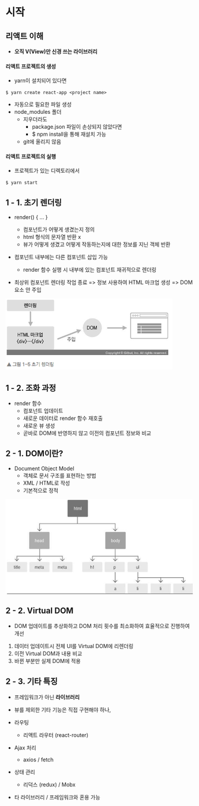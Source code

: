 # 시작

## 리액트 이해

- **오직 V(View)만 신경 쓰는 라이브러리**



#### 리액트 프로젝트의 생성

- yarn이 설치되어 있다면

```
$ yarn create react-app <project name>
```

- 자동으로 필요한 파일 생성
- node_modules 폴더
  - 지우더라도
    - package.json 파일이 손상되지 않았다면
    - $ npm install을 통해 재설치 가능
  - git에 올리지 않음



#### 리액트 프로젝트의 실행

- 프로젝트가 있는 디렉토리에서

```
$ yarn start
```



## 1 - 1. 초기 렌더링

- render() { ... }
  - 컴포넌트가 어떻게 생겼는지 정의
  - html 형식의 문자열 반환 x
  - 뷰가 어떻게 생겼고 어떻게 작동하는지에 대한 정보를 지닌 객체 반환

- 컴포넌트 내부에는 다른 컴포넌트 삽입 가능
  - render 함수 실행 시 내부에 있는 컴포넌트 재귀적으로 렌더링

- 최상위 컴포넌트 렌더링 작업 종료 => 정보 사용하여 HTML 마크업 생성 => DOM 요소 안 주입

![image-20220812234030160](01_Introduction.assets/image-20220812234030160.png)



## 1 - 2. 조화 과정

- render 함수
  - 컴포넌트 업데이트
  - 새로운 데이터로 render 함수 재호출
  - 새로운 뷰 생성
  - 곧바로 DOM에 반영하지 않고 이전의 컴포넌트 정보와 비교



## 2 - 1. DOM이란? 

- Document Object Model
  - 객체로 문서 구조를 표현하는 방법
  - XML / HTML로 작성
  - 기본적으로 정적

![image-20220812235152511](01_Introduction.assets/image-20220812235152511.png)



## 2 - 2. Virtual DOM

- DOM 업데이트를 추상화하고 DOM 처리 횟수를 최소화하여 효율적으로 진행하여 개선

1. 데이터 업데이트시 전체 UI를 Virtual DOM에 리렌더링
2. 이전 Virtual DOM과 내용 비교
3. 바뀐 부분만 실제 DOM에 적용



## 2 - 3. 기타 특징

- 프레임워크가 아닌 **라이브러리**
- 뷰를 제외한 기타 기능은 직접 구현해야 하나,
- 라우팅
  - 리액트 라우터 (react-router)

- Ajax 처리
  - axios / fetch
- 상태 관리
  - 리덕스 (redux) / Mobx

- 타 라이브러리 / 프레임워크와 혼용 가능